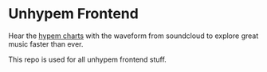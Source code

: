 # Unhypem Frontend


Hear the [hypem charts](http://hypem.com/popular) with the waveform from soundcloud to explore great music faster than ever.

This repo is used for all unhypem frontend stuff.